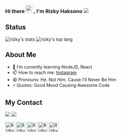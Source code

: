 ### Hi there <img src="https://media.giphy.com/media/hvRJCLFzcasrR4ia7z/giphy.gif" width="25px">, I'm Rizky Haksono ![](https://visitor-badge.glitch.me/badge?page_id=rizkyhaksono.rizkyhaksono)

## Status
<img src = "https://github-readme-stats.vercel.app/api?username=rizkyhaksono&show_icons=true&theme=gotham" alt="rizky's stats" />
<img src = "https://github-readme-stats.vercel.app/api/top-langs/?username=rizkyhaksono&&show_icons=true&theme=gotham" alt="rizky's top lang">

## About Me
<!-- - 🔭 I’m currently working on ... -->
<!-- - 👯 I’m looking to collaborate on ... -->
<!-- - 🤔 I’m looking for help with ... -->
<!-- - 💬 Ask me about ... -->
- 🌱 I’m currently learning NodeJS, React
- 📫 How to reach me: [Instagram](https://www.instagram.com/rizkyhaksonoo/)
- 😄 Pronouns: He. Not Him. Cause I'll Never Be Him
- ⚡ Quotes: Good Mood Causing Awesome Code

## My Contact
[<img src = "https://img.shields.io/badge/Instagram-E4405F?style=for-the-badge&logo=instagram&logoColor=white">](https://www.instagram.com/rizkyhaksonoo)
[<img src = "https://img.shields.io/badge/Discord-7289DA?style=for-the-badge&logo=discord&logoColor=white">](https://discordapp.com/users/445224810511859733)

<a href="https://discordapp.com/users/445224810511859733/">
  <img align="left" alt="Rizky's Discord" width="32px" src="https://raw.githubusercontent.com/peterthehan/peterthehan/master/assets/discord.svg" />
</a>

<a href="https://open.spotify.com/user/pokopoy">
  <img align="left" alt="Rizky's Spotify" width="32px" src="https://raw.githubusercontent.com/peterthehan/peterthehan/master/assets/spotify.svg" />
</a>

<a href="https://github.com/rizkyhaksono">
  <img align="left" alt="Rizky's GitHub" width="32" src="assets/github.svg">
</a>

 <a href="https://steamcommunity.com/id/natee">
  <img align="left" alt="Rizky's Steam" width="32" src="assets/steam.svg">
</a>

 <a href="https://saweria.co/natee">
  <img align="left" alt="Rizky's Steam" width="32" src="assets/steam.svg">
</a>
